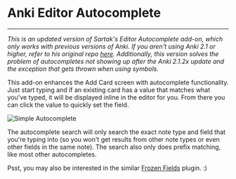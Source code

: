 # Anki Editor Autocomplete
---

_This is an updated version of Sartak's Editor Autocomplete add-on, which only works with previous versions of Anki. If you aren't using Anki 2.1 or higher, refer to his original repo [here](https://github.com/sartak/anki-editor-autocomplete). Additionally, this version solves the problem of autocompletes not showing up after the Anki 2.1.2x update and the exception that gets thrown when using symbols._

This add-on enhances the Add Card screen with autocomplete functionality. Just start typing and if an existing card has a value that matches what you've typed, it will be displayed inline in the editor for you. From there you can click the value to quickly set the field.

![Simple Autocomplete](http://sartak.org/misc/anki/autocomplete-simple.png)

The autocomplete search will only search the exact note type and field that you're typing into (so you won't get results from other note types or even other fields in the same note). The search also only does prefix matching, like most other autocompletes.

Psst, you may also be interested in the similar [Frozen Fields](https://ankiweb.net/shared/info/2819760111) plugin. :)